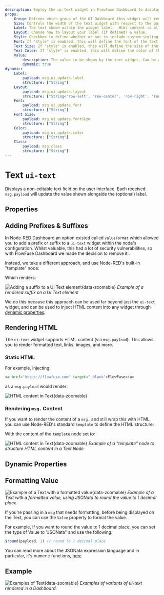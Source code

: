 ```yaml
---
description: Employ the ui-text widget in FlowFuse Dashboard to display static or dynamic text content elegantly on your dashboard.
props:
    Group: Defines which group of the UI Dashboard this widget will render in.
    Size: Controls the width of the text widget with respect to the parent group. Maximum value is the width of the group.
    Label: The text shown within the widget label.  Html content is allowed.
    Layout: Choose how to layout your label (if defined) & value.
    Style: Checkbox to define whether or not to include custom styling for the text. Enabling this will then show the below options.
    Font: If "style" is enabled, this will define the font of the text.
    Text Size: If "style" is enabled, this will define the size of the text.
    Text Color: If "style" is enabled, this will define the color of the text.
    Value:
        description: The value to be shown by the text widget. Can be a property of the message, e.g. `msg.payload` or `msg.myProperty`, a flow/global context variable, or a static value. You can also use the type "JSONata" to evaluate a JSONata expression and perform computations on the value, e.g. <code>$round(payload, 1)</code> to round to 1 decimal place.
        dynamic: true
dynamic:
    Label:
        payload: msg.ui_update.label
        structure: ["String"]
    Layout:
        payload: msg.ui_update.layout
        structure: ["String<'row-left', 'row-center', 'row-right', 'row-spread', 'col-center'>"]
    Font:
        payload: msg.ui_update.font
        structure: ["String"]
    Font Size:
        payload: msg.ui_update.fontSize
        structure: ["String"]
    Color:
        payload: msg.ui_update.color
        structure: ["String"]
    Class:
        payload: msg.class
        structure: ["String"]
---
```


<script setup>
    import { ref } from 'vue'
    import FlowViewer from '../../../components/FlowViewer.vue'
    import ExampleSuffix from '../../../examples/ui-text-suffix.json'
    import ExampleHTMLInjection from '../../../examples/ui-text-html-injection.json'
    import TryDemo from "./../../../components/TryDemo.vue"

    const examples = ref({
      'suffix': ExampleSuffix,
      'html-injection': ExampleHTMLInjection
    })
</script>


<TryDemo href="text">

# Text `ui-text`

</TryDemo>
 
Displays a non-editable text field on the user interface. Each received `msg.payload` will update the value shown alongside the (optional) label.

## Properties

<PropsTable/>

## Adding Prefixes & Suffixes

In Node-RED Dashboard an option existed called `valueFormat` which allowed you to add a prefix or suffix to a `ui-text` widget within the node's configuration. Whilst valuable, this had a lot of security vulnerabilities, so with FlowFuse Dashboard we made the decision to remove it..

Instead, we take a different approach, and use Node-RED's built-in "template" node:

<FlowViewer :flow="examples['suffix']" height="200px" />

Which renders:

![Adding a suffix to a UI Text element](/images/node-examples/ui-text-prefix.gif "Adding a suffix to a UI Text element"){data-zoomable}
_Example of a rendered suffix on a UI Text element_

We do this because this approach can be used far beyond just the `ui-text` widget, and can be used to inject HTML content into any widget through [dynamic properties](../../user/dynamic-properties.md).

## Rendering HTML

The `ui-text` widget supports HTML content (via `msg.payload`). This allows you to render formatted text, links, images, and more. 

### Static HTML

For example, injecting:

```html
<a href="https://flowfuse.com" target="_blank">FlowFuse</a>
```

as a `msg.payload` would render:

![HTML content in Text](/images/node-examples/ui-text-html-injection.png "HTML Injection in Text"){data-zoomable}

### Rendering `msg.` Content

If you want to render the content of a `msg.` and still wrap this with HTML, you can use Node-RED's standard `template` to define the HTML structure:

<FlowViewer :flow="examples['html-injection']" height="200px"/>

With the content of the `template` node set to:

![HTML content in Text](/images/node-examples/ui-text-html-example.png "HTML Injection in Text"){data-zoomable}
_Example of a "template" node to structure HTML content in a Text Node_

## Dynamic Properties

<DynamicPropsTable/>

## Formatting Value

![Example of a Text with a formatted value](/images/node-examples/ui-text-jsonata-value.png "Example of a Text with a formatted value"){data-zoomable}
_Example of a Text with a formatted value, using JSONata to round the value to 1 decimal place._

If you're passing in a `msg` that needs formatting, before being displayed on the Text, you can use the `Value` property to format the value.

For example, if you want to round the value to 1 decimal place, you can set the type of Value to "JSONata" and use the following:

```js
$round(payload, 1) // round to 1 decimal place
```

You can read more about the JSONata expression language and in particular, it's numeric functions, [here](https://docs.jsonata.org/numeric-functions)

## Example

![Examples of Text](/images/node-examples/ui-text.png "Examples of Text"){data-zoomable}
*Examples of variants of ui-text rendered in a Dashboard.*
